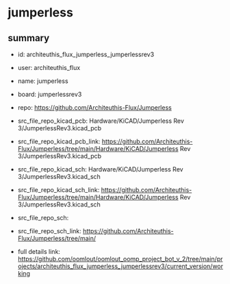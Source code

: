 # jumperless
 
## summary 
* id: architeuthis_flux_jumperless_jumperlessrev3
* user: architeuthis_flux
* name: jumperless
* board: jumperlessrev3
* repo: https://github.com/Architeuthis-Flux/Jumperless
* src_file_repo_kicad_pcb: Hardware/KiCAD/Jumperless Rev 3/JumperlessRev3.kicad_pcb
* src_file_repo_kicad_pcb_link: https://github.com/Architeuthis-Flux/Jumperless/tree/main/Hardware/KiCAD/Jumperless Rev 3/JumperlessRev3.kicad_pcb
* src_file_repo_kicad_sch: Hardware/KiCAD/Jumperless Rev 3/JumperlessRev3.kicad_sch
* src_file_repo_kicad_sch_link: https://github.com/Architeuthis-Flux/Jumperless/tree/main/Hardware/KiCAD/Jumperless Rev 3/JumperlessRev3.kicad_sch

* src_file_repo_sch: 
* src_file_repo_sch_link: https://github.com/Architeuthis-Flux/Jumperless/tree/main/
* full details link: https://github.com/oomlout/oomlout_oomp_project_bot_v_2/tree/main/projects/architeuthis_flux_jumperless_jumperlessrev3/current_version/working  






